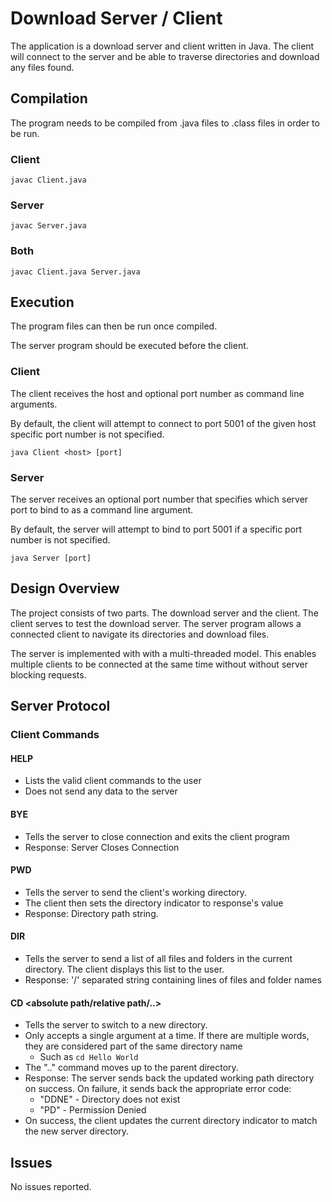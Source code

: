 # Download Server / Client

The application is a download server and client written in Java. The client will
connect to the server and be able to traverse directories and download any files found.

## Compilation

The program needs to be compiled from .java files to .class files in order to
be run.

### Client

`javac Client.java`

### Server

`javac Server.java`

### Both

`javac Client.java Server.java`

## Execution

The program files can then be run once compiled.

The server program should be executed before the client.

### Client

The client receives the host and optional port number as command line arguments.

By default, the client will attempt to connect to port 5001 of the given host specific port number is not specified.

`java Client <host> [port]`

### Server

The server receives an optional port number that specifies which server port
to bind to as a command line
argument.

By default, the server will attempt to bind to port 5001 if a specific port
number is not specified.

`java Server [port]`

## Design Overview

The project consists of two parts. The download server and the client. The
client serves to test the download server. The server program allows a
connected client to navigate its directories and download files.

The server is implemented with with a multi-threaded model. This enables multiple
clients to be connected at the same time without without server blocking requests.

## Server Protocol

### Client Commands

#### HELP

- Lists the valid client commands to the user
- Does not send any data to the server

#### BYE

- Tells the server to close connection and exits the client program
- Response: Server Closes Connection

#### PWD
- Tells the server to send the client's working directory.
- The client then sets the directory indicator to response's value
- Response: Directory path string.

#### DIR
- Tells the server to send a list of all files and folders in the current 
directory. The client displays this list to the user.
- Response: '/' separated string containing lines of files and folder names

#### CD <absolute path/relative path/..>
- Tells the server to switch to a new directory.
- Only accepts a single argument at a time. If there are multiple words, they
 are considered part of the same directory name
    - Such as `cd Hello World` 
- The ".." command moves up to the parent directory.
- Response: The server sends back the updated working path directory on 
success. On failure, it sends back the appropriate error code:
    - "DDNE" - Directory does not exist
    - "PD"  - Permission Denied
- On success, the client updates the current directory indicator to match the
 new server directory.


## Issues

No issues reported.
